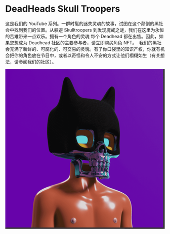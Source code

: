 # DeadHeads Skull Troopers

这是我们的 YouTube 系列。一群时髦的迷失灵魂的故事，试图在这个颠倒的黑社会中找到我们的位置。从躲避 Skulltroopers 到发现魔戒之谜，我们在这里为永恒的苦难带来一点欢乐。拥有一个角色的灵魂
每个 Deadhead 都在出售。因此，如果您想成为 Deadhead 社区的主要参与者，请立即购买角色 NFT。
‍
我们的黑社会充满了新鲜的、可腐化的、可交易的灵魂。有了你口袋里的知识产权，你就有机会把你的角色放在节目中，或者以奇怪和令人不安的方式让他们栩栩如生（有关想法，请参阅我们的社区）。

![nft](微信截图_20220902160723.png)
